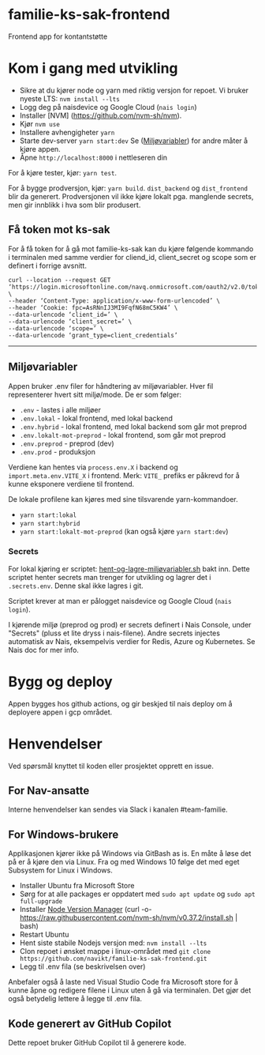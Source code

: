 # familie-ks-sak-frontend

Frontend app for kontantstøtte

# Kom i gang med utvikling

* Sikre at du kjører node og yarn med riktig versjon for repoet. Vi bruker nyeste LTS: `nvm install --lts`
* Logg deg på naisdevice og Google Cloud (`nais login`)
* Installer [NVM] (https://github.com/nvm-sh/nvm).
* Kjør `nvm use`
* Installere avhengigheter `yarn`
* Starte dev-server `yarn start:dev` Se ([Miljøvariabler](#milj%C3%B8variabler)) for andre måter å kjøre appen.
* Åpne `http://localhost:8000` i nettleseren din

For å kjøre tester, kjør: `yarn test`.

For å bygge prodversjon, kjør: `yarn build`. `dist_backend` og `dist_frontend` blir da generert.
Prodversjonen vil ikke kjøre lokalt pga. manglende secrets, men gir innblikk i hva som blir produsert.

## Få token mot ks-sak
For å få token for å gå mot familie-ks-sak kan du kjøre følgende kommando i terminalen med samme verdier for cliend_id, 
client_secret og scope som er definert i forrige avsnitt. 

``` 
curl --location --request GET ‘https://login.microsoftonline.com/navq.onmicrosoft.com/oauth2/v2.0/token’ \
--header ‘Content-Type: application/x-www-form-urlencoded’ \
--header ‘Cookie: fpc=AsRNnIJ3MI9FqfN68mC5KW4’ \
--data-urlencode ‘client_id=’ \
--data-urlencode ‘client_secret=’ \
--data-urlencode ‘scope=’ \
--data-urlencode ‘grant_type=client_credentials’
```
---

## Miljøvariabler 
Appen bruker .env filer for håndtering av miljøvariabler. Hver fil representerer hvert sitt miljø/mode. De er som følger:
* `.env` - lastes i alle miljøer
* `.env.lokal` - lokal frontend, med lokal backend
* `.env.hybrid` - lokal frontend, med lokal backend som går mot preprod
* `.env.lokalt-mot-preprod` - lokal frontend, som går mot preprod
* `.env.preprod` - preprod (dev)
* `.env.prod` - produksjon

Verdiene kan hentes via `process.env.X` i backend og `import.meta.env.VITE_X` i frontend. 
Merk: `VITE_` prefiks er påkrevd for å kunne eksponere verdiene til frontend.

De lokale profilene kan kjøres med sine tilsvarende yarn-kommandoer.
- `yarn start:lokal`
- `yarn start:hybrid`
- `yarn start:lokalt-mot-preprod` (kan også kjøre `yarn start:dev`)

### Secrets
For lokal kjøring er scriptet: [hent-og-lagre-miljøvariabler.sh](hent-og-lagre-milj%C3%B8variabler.sh) bakt inn.
Dette scriptet henter secrets man trenger for utvikling og lagrer det i `.secrets.env`. Denne skal ikke lagres i git.

Scriptet krever at man er pålogget naisdevice og Google Cloud (`nais login`).

I kjørende miljø (preprod og prod) er secrets definert i Nais Console, under "Secrets" (pluss et lite dryss i nais-filene).
Andre secrets injectes automatisk av Nais, eksempelvis verdier for Redis, Azure og Kubernetes. Se Nais doc for mer info.

# Bygg og deploy
Appen bygges hos github actions, og gir beskjed til nais deploy om å deployere appen i gcp området.

# Henvendelser

Ved spørsmål knyttet til koden eller prosjektet opprett en issue.

## For Nav-ansatte

Interne henvendelser kan sendes via Slack i kanalen #team-familie.

## For Windows-brukere

Applikasjonen kjører ikke på Windows via GitBash as is. En måte å løse det på er å kjøre den via Linux.
Fra og med Windows 10 følge det med eget Subsystem for Linux i Windows.

* Installer Ubuntu fra Microsoft Store
* Sørg for at alle packages er oppdatert  med `sudo apt update` og `sudo apt full-upgrade`
* Installer [Node Version Manager](https://github.com/nvm-sh/nvm#installing-and-updating) (curl -o- https://raw.githubusercontent.com/nvm-sh/nvm/v0.37.2/install.sh | bash)
* Restart Ubuntu
* Hent siste stabile Nodejs versjon med: `nvm install --lts`
* Clon repoet i ønsket mappe i linux-området med `git clone https://github.com/navikt/familie-ks-sak-frontend.git`
* Legg til .env fila (se beskrivelsen over)

Anbefaler også å laste ned Visual Studio Code fra Microsoft store for å kunne åpne og redigere filene i Linux uten å gå via terminalen. Det gjør det også betydelig lettere å legge til .env fila.

## Kode generert av GitHub Copilot

Dette repoet bruker GitHub Copilot til å generere kode.
